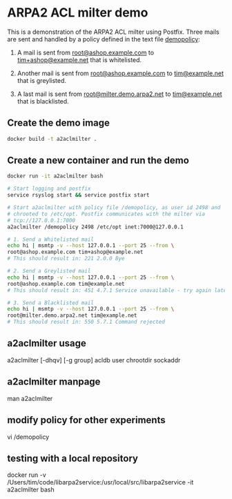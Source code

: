 # ARPA2 ACL milter demo

This is a demonstration of the ARPA2 ACL milter using Postfix. Three mails are
sent and handled by a policy defined in the text file [demopolicy]:

1. A mail is sent from root@ashop.example.com to tim+ashop@example.net that is
whitelisted.

2. Another mail is sent from root@ashop.example.com to tim@example.net that is
greylisted.

3. A last mail is sent from root@milter.demo.arpa2.net to tim@example.net that
is blacklisted.


## Create the demo image
```sh
docker build -t a2aclmilter .
```

## Create a new container and run the demo
```sh
docker run -it a2aclmilter bash

# Start logging and postfix
service rsyslog start && service postfix start

# Start a2aclmilter with policy file /demopolicy, as user id 2498 and
# chrooted to /etc/opt. Postfix communicates with the milter via
# tcp://127.0.0.1:7000
a2aclmilter /demopolicy 2498 /etc/opt inet:7000@127.0.0.1

# 1. Send a Whitelisted mail
echo hi | msmtp -v --host 127.0.0.1 --port 25 --from \
root@ashop.example.com tim+ashop@example.net
# This should result in: 221 2.0.0 Bye

# 2. Send a Greylisted mail
echo hi | msmtp -v --host 127.0.0.1 --port 25 --from \
root@ashop.example.com tim@example.net
# This should result in: 451 4.7.1 Service unavailable - try again later

# 3. Send a Blacklisted mail
echo hi | msmtp -v --host 127.0.0.1 --port 25 --from \
root@milter.demo.arpa2.net tim@example.net
# This should result in: 550 5.7.1 Command rejected
```

## a2aclmilter usage
a2aclmilter [-dhqv] [-g group] acldb user chrootdir sockaddr

## a2aclmilter manpage
man a2aclmilter

## modify policy for other experiments
vi /demopolicy

## testing with a local repository
docker run -v /Users/tim/code/libarpa2service:/usr/local/src/libarpa2service -it a2aclmilter bash

[demopolicy]: ./demopolicy
